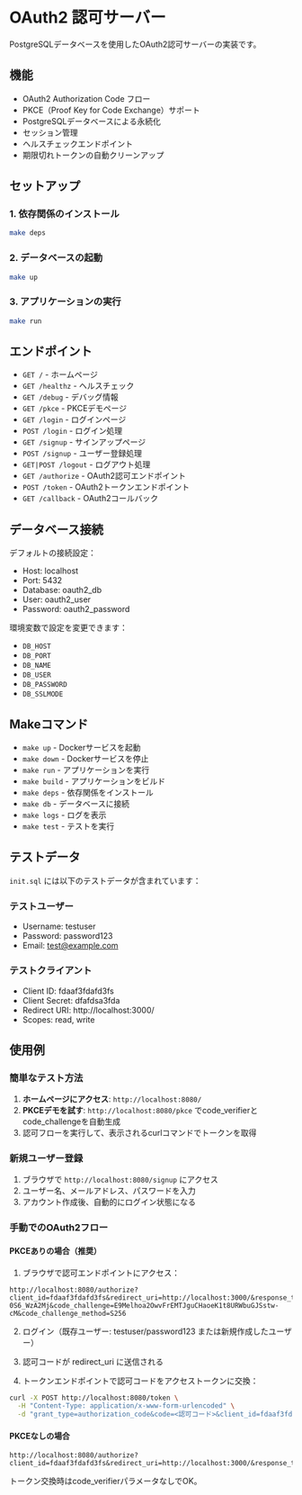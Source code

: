# OAuth2 認可サーバー

PostgreSQLデータベースを使用したOAuth2認可サーバーの実装です。

## 機能

- OAuth2 Authorization Code フロー
- PKCE（Proof Key for Code Exchange）サポート
- PostgreSQLデータベースによる永続化
- セッション管理
- ヘルスチェックエンドポイント
- 期限切れトークンの自動クリーンアップ

## セットアップ

### 1. 依存関係のインストール

```bash
make deps
```

### 2. データベースの起動

```bash
make up
```

### 3. アプリケーションの実行

```bash
make run
```

## エンドポイント

- `GET /` - ホームページ
- `GET /healthz` - ヘルスチェック
- `GET /debug` - デバッグ情報
- `GET /pkce` - PKCEデモページ
- `GET /login` - ログインページ
- `POST /login` - ログイン処理
- `GET /signup` - サインアップページ
- `POST /signup` - ユーザー登録処理
- `GET|POST /logout` - ログアウト処理
- `GET /authorize` - OAuth2認可エンドポイント
- `POST /token` - OAuth2トークンエンドポイント
- `GET /callback` - OAuth2コールバック

## データベース接続

デフォルトの接続設定：
- Host: localhost
- Port: 5432
- Database: oauth2_db
- User: oauth2_user
- Password: oauth2_password

環境変数で設定を変更できます：
- `DB_HOST`
- `DB_PORT`
- `DB_NAME`
- `DB_USER`
- `DB_PASSWORD`
- `DB_SSLMODE`

## Makeコマンド

- `make up` - Dockerサービスを起動
- `make down` - Dockerサービスを停止
- `make run` - アプリケーションを実行
- `make build` - アプリケーションをビルド
- `make deps` - 依存関係をインストール
- `make db` - データベースに接続
- `make logs` - ログを表示
- `make test` - テストを実行

## テストデータ

`init.sql` には以下のテストデータが含まれています：

### テストユーザー
- Username: testuser
- Password: password123
- Email: test@example.com

### テストクライアント
- Client ID: fdaaf3fdafd3fs
- Client Secret: dfafdsa3fda
- Redirect URI: http://localhost:3000/
- Scopes: read, write

## 使用例

### 簡単なテスト方法

1. **ホームページにアクセス**: `http://localhost:8080/`
2. **PKCEデモを試す**: `http://localhost:8080/pkce` でcode_verifierとcode_challengeを自動生成
3. 認可フローを実行して、表示されるcurlコマンドでトークンを取得

### 新規ユーザー登録
1. ブラウザで `http://localhost:8080/signup` にアクセス
2. ユーザー名、メールアドレス、パスワードを入力
3. アカウント作成後、自動的にログイン状態になる

### 手動でのOAuth2フロー

#### PKCEありの場合（推奨）
1. ブラウザで認可エンドポイントにアクセス：
```
http://localhost:8080/authorize?client_id=fdaaf3fdafd3fs&redirect_uri=http://localhost:3000/&response_type=code&scope=read%20write&state=xyz123&nonce=n-0S6_WzA2Mj&code_challenge=E9Melhoa2OwvFrEMTJguCHaoeK1t8URWbuGJSstw-cM&code_challenge_method=S256
```

2. ログイン（既存ユーザー: testuser/password123 または新規作成したユーザー）

3. 認可コードが redirect_uri に送信される

4. トークンエンドポイントで認可コードをアクセストークンに交換：
```bash
curl -X POST http://localhost:8080/token \
  -H "Content-Type: application/x-www-form-urlencoded" \
  -d "grant_type=authorization_code&code=<認可コード>&client_id=fdaaf3fdafd3fs&client_secret=dfafdsa3fda&redirect_uri=http://localhost:3000/&code_verifier=<code_verifier>"
```

#### PKCEなしの場合
```
http://localhost:8080/authorize?client_id=fdaaf3fdafd3fs&redirect_uri=http://localhost:3000/&response_type=code&scope=read
```

トークン交換時はcode_verifierパラメータなしでOK。

